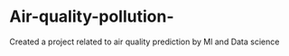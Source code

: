 # Air-quality-pollution-
Created a project related to air quality prediction by Ml and Data science 
